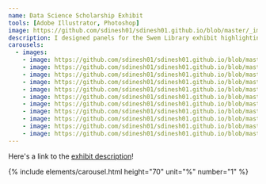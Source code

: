 ```yaml
---
name: Data Science Scholarship Exhibit
tools: [Adobe Illustrator, Photoshop]
image: https://github.com/sdinesh01/sdinesh01.github.io/blob/master/_images/IMG_8210.jpg?raw=true
description: I designed panels for the Swem Library exhibit highlighting data science research. The design was inspired by W.E.B DuBois's data visualization series.
carousels:
  - images: 
    - image: https://github.com/sdinesh01/sdinesh01.github.io/blob/master/_images/IMG_8211.jpg?raw=true
    - image: https://github.com/sdinesh01/sdinesh01.github.io/blob/master/_images/IMG_8212.jpg?raw=true
    - image: https://github.com/sdinesh01/sdinesh01.github.io/blob/master/_images/IMG_8213.jpg?raw=true
    - image: https://github.com/sdinesh01/sdinesh01.github.io/blob/master/_images/IMG_8214.jpg?raw=true
    - image: https://github.com/sdinesh01/sdinesh01.github.io/blob/master/_images/IMG_8215.jpg?raw=true
    - image: https://github.com/sdinesh01/sdinesh01.github.io/blob/master/_images/IMG_8216.jpg?raw=true
    - image: https://github.com/sdinesh01/sdinesh01.github.io/blob/master/_images/IMG_8217.jpg?raw=true
    - image: https://github.com/sdinesh01/sdinesh01.github.io/blob/master/_images/IMG_8218.jpg?raw=true
    - image: https://github.com/sdinesh01/sdinesh01.github.io/blob/master/_images/IMG_8219.jpg?raw=true
    - image: https://github.com/sdinesh01/sdinesh01.github.io/blob/master/_images/IMG_8220.jpg?raw=true
    - image: https://github.com/sdinesh01/sdinesh01.github.io/blob/master/_images/IMG_8221.jpg?raw=true
---
```

Here's a link to the [exhibit description](https://libraries.wm.edu/exhibits/data-science)! 

{% include elements/carousel.html height="70" unit="%" number="1" %}
